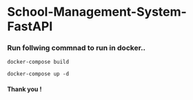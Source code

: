 # School-Management-System-FastAPI

### Run follwing commnad to run in docker..

``docker-compose build``

``docker-compose up -d``

#### Thank you !